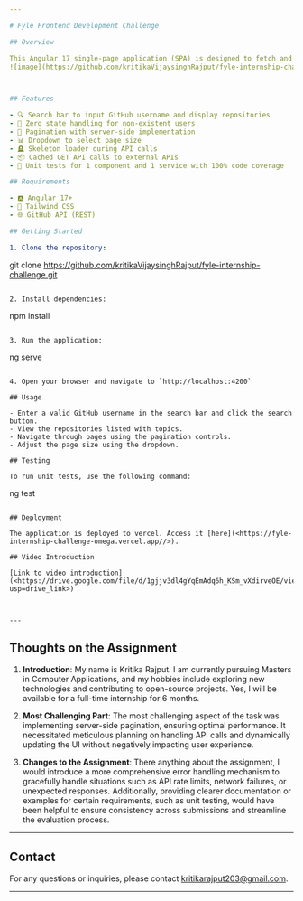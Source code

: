 ```yaml
---

# Fyle Frontend Development Challenge

## Overview

This Angular 17 single-page application (SPA) is designed to fetch and display public GitHub repositories belonging to a user. It utilizes the GitHub API for fetching user information and repositories. Pagination is implemented on the server-side to improve performance, and Tailwind CSS is used for styling.
![image](https://github.com/kritikaVijaysinghRajput/fyle-internship-challenge/assets/126145278/22691bc9-b97e-4931-82ef-2df7b4e9172e)



## Features

- 🔍 Search bar to input GitHub username and display repositories
- 📌 Zero state handling for non-existent users
- 📄 Pagination with server-side implementation
- 📊 Dropdown to select page size
- 🪦 Skeleton loader during API calls
- 📦 Cached GET API calls to external APIs
- 🧪 Unit tests for 1 component and 1 service with 100% code coverage

## Requirements

- 🅰️ Angular 17+
- 🎨 Tailwind CSS
- 🌐 GitHub API (REST)

## Getting Started

1. Clone the repository:

   ```
   git clone https://github.com/kritikaVijaysinghRajput/fyle-internship-challenge.git
   ```

2. Install dependencies:

   ```
   npm install
   ```

3. Run the application:

   ```
   ng serve
   ```

4. Open your browser and navigate to `http://localhost:4200`

## Usage

- Enter a valid GitHub username in the search bar and click the search button.
- View the repositories listed with topics.
- Navigate through pages using the pagination controls.
- Adjust the page size using the dropdown.

## Testing

To run unit tests, use the following command:

```
ng test
```

## Deployment

The application is deployed to vercel. Access it [here](<https://fyle-internship-challenge-omega.vercel.app//>).

## Video Introduction

[Link to video introduction](<https://drive.google.com/file/d/1gjjv3dl4gYqEmAdq6h_KSm_vXdirveOE/view?usp=drive_link>)



---
```


## Thoughts on the Assignment

1. **Introduction**: My name is Kritika Rajput. I am currently pursuing Masters in Computer Applications, and my hobbies include exploring new technologies and contributing to open-source projects. Yes, I will be available for a full-time internship for 6 months.

2. **Most Challenging Part**: The most challenging aspect of the task was implementing server-side pagination, ensuring optimal performance. It necessitated meticulous planning on handling API calls and dynamically updating the UI without negatively impacting user experience. 

3. **Changes to the Assignment**: There anything about the assignment, I would introduce a more comprehensive error handling mechanism to gracefully handle situations such as API rate limits, network failures, or unexpected responses. Additionally, providing clearer documentation or examples for certain requirements, such as unit testing, would have been helpful to ensure consistency across submissions and streamline the evaluation process.

---

## Contact

For any questions or inquiries, please contact kritikarajput203@gmail.com.

---
